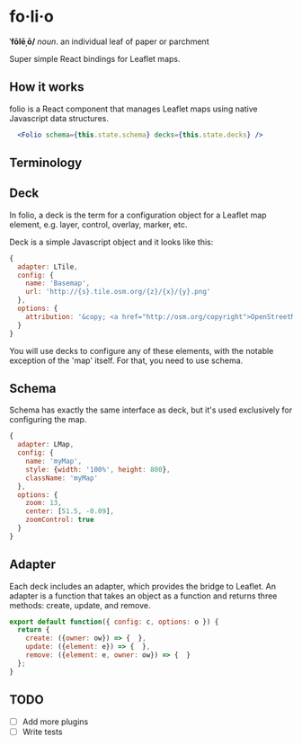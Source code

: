 # fo·li·o

**ˈfōlēˌō/**
*noun*. an individual leaf of paper or parchment


Super simple React bindings for Leaflet maps.


## How it works

folio is a React component that manages Leaflet maps using native Javascript data structures.

```jsx
  <Folio schema={this.state.schema} decks={this.state.decks} />
```

## Terminology


## Deck

In folio, a deck is the term for a configuration object for a Leaflet map element, e.g. layer, control, overlay, marker, etc.

Deck is a simple Javascript object and it looks like this:

```javascript
{
  adapter: LTile,
  config: {
    name: 'Basemap',
    url: 'http://{s}.tile.osm.org/{z}/{x}/{y}.png'
  },
  options: {
    attribution: '&copy; <a href="http://osm.org/copyright">OpenStreetMap</a> contributors'
  }
}
```

You will use decks to configure any of these elements, with the notable exception of the 'map' itself. For that, you need to use schema.

## Schema

Schema has exactly the same interface as deck, but it's used exclusively for configuring the map.

```javascript
{
  adapter: LMap,
  config: {
    name: 'myMap',
    style: {width: '100%', height: 800},
    className: 'myMap'
  },
  options: {
    zoom: 13,
    center: [51.5, -0.09],
    zoomControl: true
  }
}
```

## Adapter

Each deck includes an adapter, which provides the bridge to Leaflet. An adapter is a function that takes an object as a function and returns three methods: create, update, and remove.

```javascript
export default function({ config: c, options: o }) {
  return {
    create: ({owner: ow}) => {  },
    update: ({element: e}) => {  },
    remove: ({element: e, owner: ow}) => {  }
  };
}
```


## TODO

- [ ] Add more plugins
- [ ] Write tests
